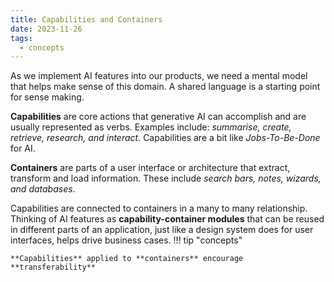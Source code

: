 ```yaml
---
title: Capabilities and Containers
date: 2023-11-26
tags:
  - concepts
---
```


As we implement AI features into our products, we need a mental model that helps make sense of this domain. A shared language is a starting point for sense making.

**Capabilities** are core actions that generative AI can accomplish and are usually represented as verbs. Examples include: _summarise, create, retrieve, research, and interact_. Capabilities are a bit like _Jobs-To-Be-Done_ for AI.

**Containers** are parts of a user interface or architecture that extract, transform and load information. These include _search bars, notes, wizards, and databases_.

Capabilities are connected to containers in a many to many relationship. Thinking of AI features as **capability-container modules** that can be reused in different parts of an application, just like a design system does for user interfaces, helps drive business cases.
!!! tip "concepts"

    **Capabilities** applied to **containers** encourage **transferability**
